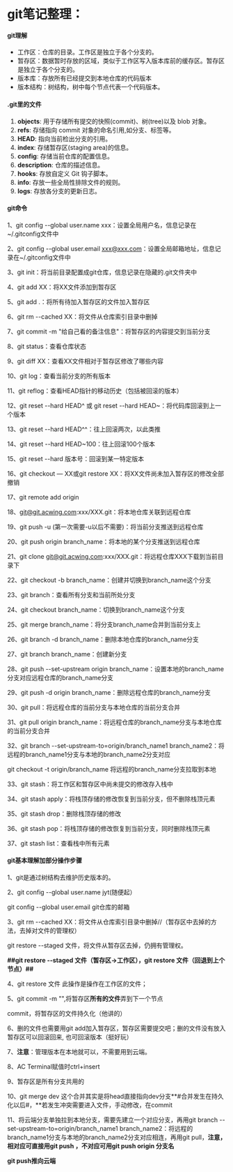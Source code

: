 # git笔记整理：

#### **git理解**

- 工作区：仓库的目录。工作区是独立于各个分支的。
- 暂存区：数据暂时存放的区域，类似于工作区写入版本库前的缓存区。暂存区是独立于各个分支的。
- 版本库：存放所有已经提交到本地仓库的代码版本
- 版本结构：树结构，树中每个节点代表一个代码版本。

#### .git里的文件

1. **objects**: 用于存储所有提交的快照(commit)、树(tree)以及 blob 对象。
2. **refs**: 存储指向 commit 对象的命名引用,如分支、标签等。
3. **HEAD**: 指向当前检出分支的引用。
4. **index**: 存储暂存区(staging area)的信息。
5. **config**: 存储当前仓库的配置信息。
6. **description**: 仓库的描述信息。
7. **hooks**: 存放自定义 Git 钩子脚本。
8. **info**: 存放一些全局性排除文件的规则。
9. **logs**: 存放各分支的更新日志。

#### **git命令**

1、git config --global user.name xxx：设置全局用户名，信息记录在~/.gitconfig文件中

2、git config --global user.email xxx@xxx.com：设置全局邮箱地址，信息记录在~/.gitconfig文件中

3、git init：将当前目录配置成git仓库，信息记录在隐藏的.git文件夹中

4、git add XX：将XX文件添加到暂存区

5、git add .：将所有待加入暂存区的文件加入暂存区

6、git rm --cached XX：将文件从仓库索引目录中删掉

7、git commit -m "给自己看的备注信息"：将暂存区的内容提交到当前分支

8、git status：查看仓库状态

9、git diff XX：查看XX文件相对于暂存区修改了哪些内容

10、git log：查看当前分支的所有版本

11、git reflog：查看HEAD指针的移动历史（包括被回滚的版本）

12、git reset --hard HEAD^ 或 git reset --hard HEAD~：将代码库回滚到上一个版本

13、git reset --hard HEAD^^：往上回滚两次，以此类推

14、git reset --hard HEAD~100：往上回滚100个版本

15、git reset --hard 版本号：回滚到某一特定版本

16、git checkout — XX或git restore XX：将XX文件尚未加入暂存区的修改全部撤销

17、git remote add origin 

18、git@git.acwing.com:xxx/XXX.git：将本地仓库关联到远程仓库

19、git push -u (第一次需要-u以后不需要)：将当前分支推送到远程仓库

20、git push origin branch_name：将本地的某个分支推送到远程仓库

21、git clone git@git.acwing.com:xxx/XXX.git：将远程仓库XXX下载到当前目录下

22、git checkout -b branch_name：创建并切换到branch_name这个分支

23、git branch：查看所有分支和当前所处分支

24、git checkout branch_name：切换到branch_name这个分支

25、git merge branch_name：将分支branch_name合并到当前分支上

26、git branch -d branch_name：删除本地仓库的branch_name分支

27、git branch branch_name：创建新分支

28、git push --set-upstream origin branch_name：设置本地的branch_name分支对应远程仓库的branch_name分支

29、git push -d origin branch_name：删除远程仓库的branch_name分支

30、git pull：将远程仓库的当前分支与本地仓库的当前分支合并

31、git pull origin branch_name：将远程仓库的branch_name分支与本地仓库的当前分支合并

32、git branch --set-upstream-to=origin/branch_name1 branch_name2：将远程的branch_name1分支与本地的branch_name2分支对应

git checkout -t origin/branch_name 将远程的branch_name分支拉取到本地

33、git stash：将工作区和暂存区中尚未提交的修改存入栈中

34、git stash apply：将栈顶存储的修改恢复到当前分支，但不删除栈顶元素

35、git stash drop：删除栈顶存储的修改

36、git stash pop：将栈顶存储的修改恢复到当前分支，同时删除栈顶元素

37、git stash list：查看栈中所有元素



#### git基本理解加部分操作步骤

1、git是通过树结构去维护历史版本的。

2、git config --global user.name jyt(随便起）

git config --global user.email git仓库的邮箱

3、git rm --cached XX：将文件从仓库索引目录中删掉//（暂存区中去掉的方法，去掉对文件的管理权）

git restore --staged 文件，将文件从暂存区去掉，仍拥有管理权。

**##git restore --staged 文件（暂存区->工作区），git restore 文件（回退到上个节点）##**

4、git restore 文件  此操作是操作在工作区的文件；

5、git commit -m "",将暂存区**所有的文件**弄到下一个节点

commit，将暂存区的文件持久化（他讲的）

6、删的文件也需要用git add加入暂存区，暂存区需要提交吧；删的文件没有放入暂存区可以回滚回来,	也可回滚版本（挺好玩）

7、**注意**：管理版本在本地就可以，不需要用到云端。

8、AC Terminal赋值时ctrl+insert

9、暂存区是所有分支共用的

10、git merge dev    这个合并其实是将head直接指向dev分支**#合并发生在持久化以后#，**若发生冲突需要进入文件，手动修改，在commit

11、将云端分支单独拉到本地分支，需要先建立一个对应分支，再用git branch --set-upstream-to=origin/branch_name1 branch_name2：将远程的branch_name1分支与本地的branch_name2分支对应相连，再用git pull，**注意，相对应可直接用git push ，不对应可用git push origin 分支名** 

**git push推向云端**



